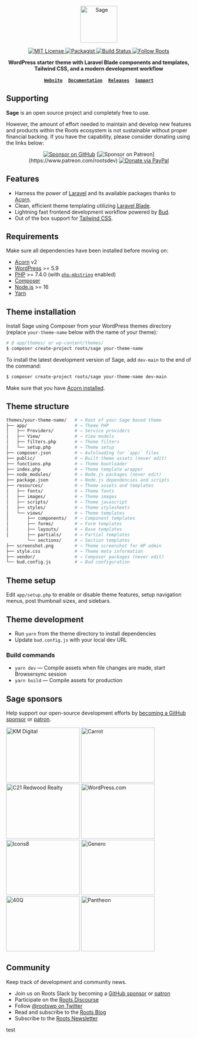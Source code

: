 <p align="center">
  <a href="https://roots.io/sage/">
    <img alt="Sage" src="https://cdn.roots.io/app/uploads/logo-sage.svg" height="100">
  </a>
</p>

<p align="center">
  <a href="LICENSE.md">
    <img alt="MIT License" src="https://img.shields.io/github/license/roots/sage?color=%23525ddc&style=flat-square" />
  </a>

  <a href="https://packagist.org/packages/roots/sage">
    <img alt="Packagist" src="https://img.shields.io/packagist/v/roots/sage.svg?style=flat-square" />
  </a>

  <a href="https://github.com/roots/sage/actions">
    <img alt="Build Status" src="https://img.shields.io/github/workflow/status/roots/sage/Main?style=flat-square" />
  </a>

  <a href="https://twitter.com/rootswp">
    <img alt="Follow Roots" src="https://img.shields.io/twitter/follow/rootswp.svg?style=flat-square&color=1da1f2" />
  </a>
</p>

<p align="center">
  <strong>WordPress starter theme with Laravel Blade components and templates, Tailwind CSS, and a modern development workflow</strong>
</p>

<p align="center">
  <a href="https://roots.io/"><strong><code>Website</code></strong></a> &nbsp;&nbsp; <a href="https://docs.roots.io/sage/10.x/installation/"><strong><code>Documentation</code></strong></a> &nbsp;&nbsp; <a href="https://github.com/roots/sage/releases"><strong><code>Releases</code></strong></a> &nbsp;&nbsp; <a href="https://discourse.roots.io/"><strong><code>Support</code></strong></a>
</p>

## Supporting

**Sage** is an open source project and completely free to use.

However, the amount of effort needed to maintain and develop new features and products within the Roots ecosystem is not sustainable without proper financial backing. If you have the capability, please consider donating using the links below:

<div align="center">

[![Sponsor on GitHub](https://img.shields.io/static/v1?label=sponsor&message=%E2%9D%A4&logo=GitHub&style=flat-square)](https://github.com/sponsors/roots)
[![Sponsor on Patreon](https://img.shields.io/badge/sponsor-patreon-orange.svg?style=flat-square&logo=patreon")](https://www.patreon.com/rootsdev)
[![Donate via PayPal](https://img.shields.io/badge/donate-paypal-blue.svg?style=flat-square&logo=paypal)](https://www.paypal.me/rootsdev)

</div>

## Features

- Harness the power of [Laravel](https://laravel.com) and its available packages thanks to [Acorn](https://github.com/roots/acorn).
- Clean, efficient theme templating utilizing [Laravel Blade](https://laravel.com/docs/master/blade).
- Lightning fast frontend development workflow powered by [Bud](https://bud.js.org/).
- Out of the box support for [Tailwind CSS](https://tailwindcss.com/).

## Requirements

Make sure all dependencies have been installed before moving on:

- [Acorn](https://docs.roots.io/acorn/2.x/installation/) v2
- [WordPress](https://wordpress.org/) >= 5.9
- [PHP](https://secure.php.net/manual/en/install.php) >= 7.4.0 (with [`php-mbstring`](https://secure.php.net/manual/en/book.mbstring.php) enabled)
- [Composer](https://getcomposer.org/download/)
- [Node.js](http://nodejs.org/) >= 16
- [Yarn](https://yarnpkg.com/en/docs/install)

## Theme installation

Install Sage using Composer from your WordPress themes directory (replace `your-theme-name` below with the name of your theme):

```sh
# @ app/themes/ or wp-content/themes/
$ composer create-project roots/sage your-theme-name
```

To install the latest development version of Sage, add `dev-main` to the end of the command:

```sh
$ composer create-project roots/sage your-theme-name dev-main
```

Make sure that you have [Acorn installed](https://docs.roots.io/acorn/2.x/installation/).

## Theme structure

```sh
themes/your-theme-name/   # → Root of your Sage based theme
├── app/                  # → Theme PHP
│   ├── Providers/        # → Service providers
│   ├── View/             # → View models
│   ├── filters.php       # → Theme filters
│   └── setup.php         # → Theme setup
├── composer.json         # → Autoloading for `app/` files
├── public/               # → Built theme assets (never edit)
├── functions.php         # → Theme bootloader
├── index.php             # → Theme template wrapper
├── node_modules/         # → Node.js packages (never edit)
├── package.json          # → Node.js dependencies and scripts
├── resources/            # → Theme assets and templates
│   ├── fonts/            # → Theme fonts
│   ├── images/           # → Theme images
│   ├── scripts/          # → Theme javascript
│   ├── styles/           # → Theme stylesheets
│   └── views/            # → Theme templates
│       ├── components/   # → Component templates
│       ├── forms/        # → Form templates
│       ├── layouts/      # → Base templates
│       ├── partials/     # → Partial templates
        └── sections/     # → Section templates
├── screenshot.png        # → Theme screenshot for WP admin
├── style.css             # → Theme meta information
├── vendor/               # → Composer packages (never edit)
└── bud.config.js         # → Bud configuration
```

## Theme setup

Edit `app/setup.php` to enable or disable theme features, setup navigation menus, post thumbnail sizes, and sidebars.

## Theme development

- Run `yarn` from the theme directory to install dependencies
- Update `bud.config.js` with your local dev URL

### Build commands

- `yarn dev` — Compile assets when file changes are made, start Browsersync session
- `yarn build` — Compile assets for production

## Sage sponsors

Help support our open-source development efforts by [becoming a GitHub sponsor](https://github.com/sponsors/roots) or [patron](https://www.patreon.com/rootsdev).

<a href="https://k-m.com/"><img src="https://cdn.roots.io/app/uploads/km-digital.svg" alt="KM Digital" width="200" height="150"></a> <a href="https://carrot.com/"><img src="https://cdn.roots.io/app/uploads/carrot.svg" alt="Carrot" width="200" height="150"></a> <a href="https://www.c21redwood.com/"><img src="https://cdn.roots.io/app/uploads/c21redwood.svg" alt="C21 Redwood Realty" width="200" height="150"></a> <a href="https://wordpress.com/"><img src="https://cdn.roots.io/app/uploads/wordpress.svg" alt="WordPress.com" width="200" height="150"></a> <a href="https://icons8.com/"><img src="https://cdn.roots.io/app/uploads/icons8.svg" alt="Icons8" width="200" height="150"></a> <a href="https://generodigital.com/"><img src="https://cdn.roots.io/app/uploads/genero.svg" alt="Genero" width="200" height="150"></a> <a href="https://40q.agency/"><img src="https://cdn.roots.io/app/uploads/40q.svg" alt="40Q" width="200" height="150"></a> <a href="https://pantheon.io/"><img src="https://cdn.roots.io/app/uploads/pantheon.svg" alt="Pantheon" width="200" height="150"></a>

## Community

Keep track of development and community news.

- Join us on Roots Slack by becoming a [GitHub sponsor](https://github.com/sponsors/roots) or [patron](https://www.patreon.com/rootsdev)
- Participate on the [Roots Discourse](https://discourse.roots.io/)
- Follow [@rootswp on Twitter](https://twitter.com/rootswp)
- Read and subscribe to the [Roots Blog](https://roots.io/blog/)
- Subscribe to the [Roots Newsletter](https://roots.io/subscribe/)

test

